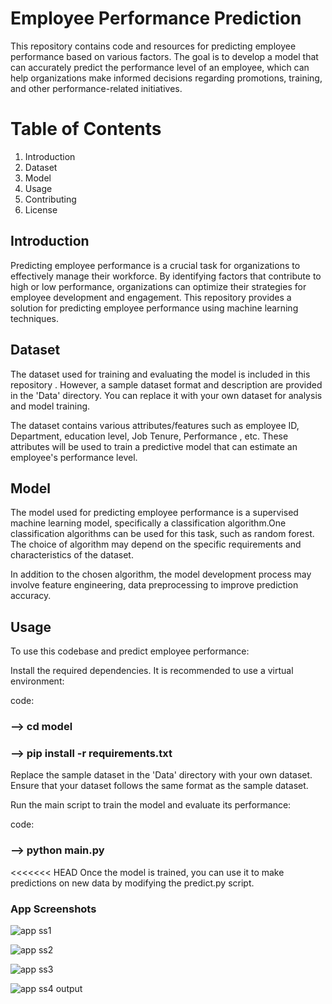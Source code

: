 # Employee Performance Prediction
This repository contains code and resources for predicting employee performance based on various factors. The goal is to develop a model that can accurately predict the performance level of an employee, which can help organizations make informed decisions regarding promotions, training, and other performance-related initiatives.

# Table of Contents
1. Introduction
2. Dataset
3. Model
4. Usage
5. Contributing
6. License

## Introduction
Predicting employee performance is a crucial task for organizations to effectively manage their workforce. By identifying factors that contribute to high or low performance, organizations can optimize their strategies for employee development and engagement. This repository provides a solution for predicting employee performance using machine learning techniques.

## Dataset
The dataset used for training and evaluating the model is  included in this repository . However, a sample dataset format and description are provided in the 'Data' directory. You can replace it with your own dataset for analysis and model training.

The dataset contains various attributes/features such as employee ID, Department, education level, Job Tenure, Performance , etc. These attributes will be used to train a predictive model that can estimate an employee's performance level.

## Model
The model used for predicting employee performance is a supervised machine learning model, specifically a classification algorithm.One classification algorithms can be used for this task, such as random forest. The choice of algorithm may depend on the specific requirements and characteristics of the dataset.

In addition to the chosen algorithm, the model development process may involve feature engineering, data preprocessing to improve prediction accuracy.

## Usage
To use this codebase and predict employee performance:


Install the required dependencies. It is recommended to use a virtual environment:

code:
### --> cd model

### --> pip install -r requirements.txt


Replace the sample dataset in the 'Data' directory with your own dataset. Ensure that your dataset follows the same format as the sample dataset.


Run the main script to train the model and evaluate its performance:

code: 
### --> python main.py
<<<<<<< HEAD
Once the model is trained, you can use it to make predictions on new data by modifying the predict.py script.


### App Screenshots
![app ss1](https://github.com/PatelAyush0709/Employee-Performance-Prediction/assets/124557728/094dc4eb-2de1-417f-9f38-131684981641)


![app ss2](https://github.com/PatelAyush0709/Employee-Performance-Prediction/assets/124557728/3ca55741-c50f-426d-b3dc-01a1ffd1c551)


![app ss3](https://github.com/PatelAyush0709/Employee-Performance-Prediction/assets/124557728/fcf913db-44cd-4044-a99c-4500de38cb3f)


![app ss4 output](https://github.com/PatelAyush0709/Employee-Performance-Prediction/assets/124557728/47d80961-90c4-4c0a-a9eb-52a94a72a061)
